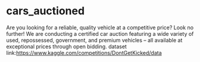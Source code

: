 # cars_auctioned
Are you looking for a reliable, quality vehicle at a competitive price? Look no further! We are conducting a certified car auction featuring a wide variety of used, repossessed, government, and premium vehicles – all available at exceptional prices through open bidding.
  dataset link:https://www.kaggle.com/competitions/DontGetKicked/data
